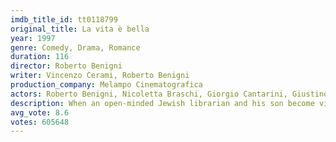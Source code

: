 ```yaml
---
imdb_title_id: tt0118799
original_title: La vita è bella
year: 1997
genre: Comedy, Drama, Romance
duration: 116
director: Roberto Benigni
writer: Vincenzo Cerami, Roberto Benigni
production_company: Melampo Cinematografica
actors: Roberto Benigni, Nicoletta Braschi, Giorgio Cantarini, Giustino Durano, Sergio Bini Bustric, Marisa Paredes, Horst Buchholz, Lidia Alfonsi, Giuliana Lojodice, Amerigo Fontani, Pietro De Silva, Francesco Guzzo, Raffaella Lebboroni, Claudio Alfonsi, Gil Baroni
description: When an open-minded Jewish librarian and his son become victims of the Holocaust, he uses a perfect mixture of will, humor, and imagination to protect his son from the dangers around their camp.
avg_vote: 8.6
votes: 605648
---
```

